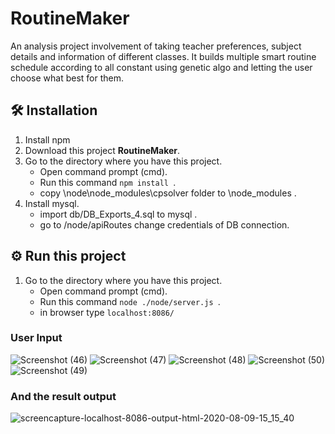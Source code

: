 # RoutineMaker
An analysis project involvement of taking teacher preferences, subject details and information of different classes. It builds multiple smart routine schedule according to all constant using genetic algo and letting the user choose what best for them.

## 🛠️ Installation
1. Install npm
2. Download this project **RoutineMaker**. 
3. Go to the directory where you have this project.
   * Open command prompt (cmd).
   * Run this command `npm install `.
   * copy \node\node_modules\cpsolver folder to \node_modules .
4. Install mysql.
   * import db/DB_Exports_4.sql to mysql .
   * go to /node/apiRoutes change credentials of DB connection.

## ⚙️ Run this project
1. Go to the directory where you have this project.
   * Open command prompt (cmd).
   * Run this command `node ./node/server.js `.
   * in browser type ` localhost:8086‎/ `

### User Input
![Screenshot (46)](https://user-images.githubusercontent.com/82956033/150794596-b027d84e-656f-4d7a-a57b-66d48705faa7.png)
![Screenshot (47)](https://user-images.githubusercontent.com/82956033/150794610-b35fc521-ae8b-401c-b8d5-1bf058b11b25.png)
![Screenshot (48)](https://user-images.githubusercontent.com/82956033/150794623-6c032816-bd3e-4a6f-b5fd-5d39df384f0b.png)
![Screenshot (50)](https://user-images.githubusercontent.com/82956033/150794656-b7590cd2-33e2-4395-ab60-89f2645fdfd1.png)
![Screenshot (49)](https://user-images.githubusercontent.com/82956033/150794668-26c9cf48-7a54-4cae-9dde-f0c71351ccae.png)

### And the result output
![screencapture-localhost-8086-output-html-2020-08-09-15_15_40](https://user-images.githubusercontent.com/82956033/150794838-4d014933-8003-4b83-8989-7be9dcecf3c6.png)
